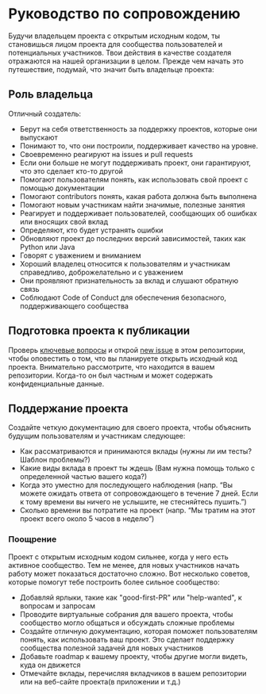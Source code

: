 # Руководство по сопровождению

Будучи владельцем проекта с открытым исходным кодом, ты становишься лицом проекта для сообщества пользователей и потенциальных участников. Твои действия в качестве создателя отражаются на нашей организации в целом. Прежде чем начать это путешествие, подумай, что значит быть владельце проекта:

## Роль владельца

Отличный создатель:

- Берут на себя ответственность за поддержку проектов, которые они выпускают
- Понимают то, что они построили, поддерживает качество на уровне.
- Своевременно реагируют на issues и pull requests
- Если они больше не могут поддерживать проект, они гарантируют, что это сделает кто-то другой
- Помогают пользователям понять, как использовать свой проект с помощью документации
- Помогают contributors понять, какая работа должна быть выполнена
- Помогают новым участникам найти значимые, полезные занятия
- Реагирует и поддерживает пользователей, сообщающих об ошибках или вносящих свой вклад
- Определяют, кто будет устранять ошибки
- Обновляют проект до последних версий зависимостей, таких как Python или Java
- Говорят с уважением и вниманием
- Хороший владелец относится к пользователям и участникам справедливо, доброжелательно и с уважением
- Они проявляют признательность за вклад и слушают обратную связь
- Соблюдают Code of Conduct для обеспечения безопасного, поддерживающего сообщества

## Подготовка проекта к публикации

Проверь [ключевые вопросы](key-questions-for-choosing-projects.md) и открой [new issue](/issues/new?template=new-release.md) в этом репозитории, чтобы оповестить о том, что вы планируете открыть исходный код проекта. Внимательно рассмотрите, что находится в вашем репозитории. Когда-то он был частным и может содержать конфиденциальные данные.

## Поддержание проекта

Создайте четкую документацию для своего проекта, чтобы объяснить будущим пользователям и участникам следующее:

- Как рассматриваются и принимаются вклады (нужны ли им тесты? Шаблон проблемы?)
- Какие виды вклада в проект ты ждешь (Вам нужна помощь только с определенной частью вашего кода?)
- Когда это уместно для последующего наблюдения (напр. “Вы можете ожидать ответа от сопровождающего в течение 7 дней. Если к тому времени вы ничего не услышите, не стесняйтесь пушить.”)
- Сколько времени вы потратите на проект (напр. “Мы тратим на этот проект всего около 5 часов в неделю”)

### Поощрение

Проект с открытым исходным кодом сильнее, когда у него есть активное сообщество. Тем не менее, для новых участников начать работу может показаться достаточно сложно. Вот несколько советов, которые помогут тебе построить более сильное сообщество:

- Добавляй ярлыки, такие как "good-first-PR" или "help-wanted", к вопросам и запросам
- Проводите виртуальные собрания для вашего проекта, чтобы сообщество могло общаться и обсуждать сложные проблемы
- Создайте отличную документацию, которая поможет пользователям понять, как использовать ваш проект. Это сделает поддержку сообщества полезной задачей для новых участников
- Добавьте roadmap к вашему проекту, чтобы другие могли видеть, куда он движется
- Отмечайте вклады, перечисляя вкладчиков в вашем репозитории или на веб-сайте проекта(в приложении и т.д.)
